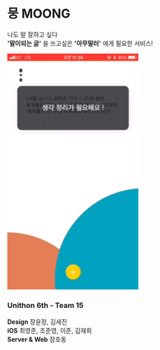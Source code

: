 # 뭉 MOONG
나도 말 잘하고 싶다 <br />
**'말이되는 글'** 을 쓰고싶은 **'아무말러'** 에게 필요한 서비스! <br />

<img src="image/sample.gif" width="300">

### Unithon 6th - Team 15
**Design** 장윤정, 김세진 <br />
**iOS** 최영준, 조준영, 이준, 김재희 <br />
**Server & Web** 장호동
